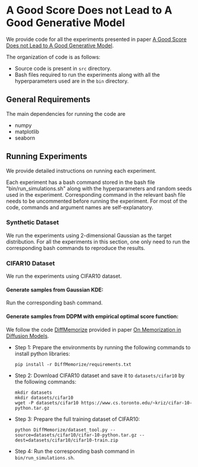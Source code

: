 # A Good Score Does not Lead to A Good Generative Model

We provide code for all the experiments presented in paper [A Good Score Does not Lead to A Good Generative Model](https://arxiv.org/abs/2401.04856).

The organization of code is as follows:
* Source code is present in `src` directory.
* Bash files required to run the experiments along with all the hyperparameters used are in the `bin` directory.

## General Requirements

The main dependencies for running the code are
* numpy
* matplotlib
* seaborn

## Running Experiments

We provide detailed instructions on running each experiment.

Each experiment has a bash command stored in the bash file "bin/run_simulations.sh" along with the hyperparameters and random seeds used in the experiment. Corresponding command in the relevant bash file needs to be uncommented before running the experiment. For most of the code, commands and argument names are self-explanatory.

### Synthetic Dataset

We run the experiments using 2-dimensional Gaussian as the target distribution. For all the experiments in this section, one only need to run the corresponding bash commands to reproduce the results.

### CIFAR10 Dataset

We run the experiments using CIFAR10 dataset.

#### Generate samples from Gaussian KDE:
Run the corresponding bash command.

#### Generate samples from DDPM with empirical optimal score function:
We follow the code [DiffMemorize](https://github.com/sail-sg/DiffMemorize) provided in paper [On Memorization in Diffusion Models](https://arxiv.org/abs/2310.02664).
* Step 1:
  Prepare the environments by running the following commands to install python libraries:
  
  ```
  pip install -r DiffMemorize/requirements.txt
  ```

* Step 2:
  Download CIFAR10 dataset and save it to `datasets/cifar10` by the following commands:
  
  ```
  mkdir datasets
  mkdir datasets/cifar10
  wget -P datasets/cifar10 https://www.cs.toronto.edu/~kriz/cifar-10-python.tar.gz
  ```
* Step 3:
  Prepare the full training dataset of CIFAR10:
  
  ```
  python DiffMemorize/dataset_tool.py --source=datasets/cifar10/cifar-10-python.tar.gz --dest=datasets/cifar10/cifar10-train.zip
  ```
* Step 4:  Run the corresponding bash command in `bin/run_simulations.sh`.
  



